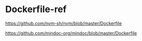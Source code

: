 # Dockerfile-ref

https://github.com/nvm-sh/nvm/blob/master/Dockerfile

https://github.com/mindoc-org/mindoc/blob/master/Dockerfile

